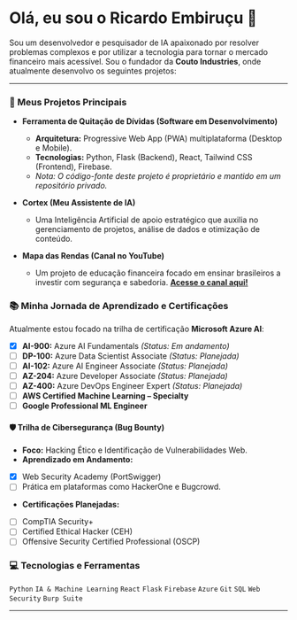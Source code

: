 
# Olá, eu sou o Ricardo Embiruçu 👋

Sou um desenvolvedor e pesquisador de IA apaixonado por resolver problemas complexos e por utilizar a tecnologia para tornar o mercado financeiro mais acessível. Sou o fundador da **Couto Industries**, onde atualmente desenvolvo os seguintes projetos:

---

### 🚀 Meus Projetos Principais

* **Ferramenta de Quitação de Dívidas (Software em Desenvolvimento)**
    * **Arquitetura:** Progressive Web App (PWA) multiplataforma (Desktop e Mobile).
    * **Tecnologias:** Python, Flask (Backend), React, Tailwind CSS (Frontend), Firebase.
    * *Nota: O código-fonte deste projeto é proprietário e mantido em um repositório privado.*

* **Cortex (Meu Assistente de IA)**
    * Uma Inteligência Artificial de apoio estratégico que auxilia no gerenciamento de projetos, análise de dados e otimização de conteúdo.

* **Mapa das Rendas (Canal no YouTube)**
    * Um projeto de educação financeira focado em ensinar brasileiros a investir com segurança e sabedoria. [**Acesse o canal aqui!**](https://youtube.com/@mapadasrendas?si=ka7Yf_GyEn_X4iId)

### 📚 Minha Jornada de Aprendizado e Certificações

Atualmente estou focado na trilha de certificação **Microsoft Azure AI**:
- [x] **AI-900:** Azure AI Fundamentals *(Status: Em andamento)*
- [ ] **DP-100:** Azure Data Scientist Associate *(Status: Planejada)*
- [ ] **AI-102:** Azure AI Engineer Associate *(Status: Planejada)*
- [ ] **AZ-204:** Azure Developer Associate *(Status: Planejada)*
- [ ] **AZ-400:** Azure DevOps Engineer Expert *(Status: Planejada)*
- [ ] **AWS Certified Machine Learning – Specialty**
- [ ] **Google Professional ML Engineer**

#### 🛡️ Trilha de Cibersegurança (Bug Bounty)
- **Foco:** Hacking Ético e Identificação de Vulnerabilidades Web.
- **Aprendizado em Andamento:**
- [x] Web Security Academy (PortSwigger)
- [ ] Prática em plataformas como HackerOne e Bugcrowd.
  
- **Certificações Planejadas:**
- [ ] CompTIA Security+
- [ ] Certified Ethical Hacker (CEH)
- [ ] Offensive Security Certified Professional (OSCP)

### 💻 Tecnologias e Ferramentas

`Python` `IA & Machine Learning` `React` `Flask` `Firebase` `Azure` `Git` `SQL` `Web Security` `Burp Suite`

---
